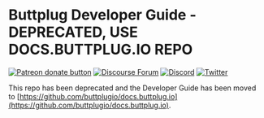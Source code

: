 # Buttplug Developer Guide - DEPRECATED, USE DOCS.BUTTPLUG.IO REPO

[![Patreon donate button](https://img.shields.io/badge/patreon-donate-yellow.svg)](https://www.patreon.com/qdot)
[![Discourse Forum](https://img.shields.io/badge/discourse-forum-blue.svg)](https://discuss.buttplug.io)
[![Discord](https://img.shields.io/discord/353303527587708932.svg?logo=discord)](https://discord.buttplug.io)
[![Twitter](https://img.shields.io/twitter/follow/buttplugio.svg?style=social&logo=twitter)](https://twitter.com/buttplugio)

This repo has been deprecated and the Developer Guide has been moved to [https://github.com/buttplugio/docs.buttplug.io](https://github.com/buttplugio/docs.buttplug.io).